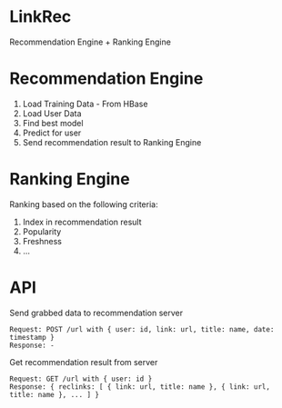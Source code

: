 # LinkRec

Recommendation Engine + Ranking Engine

# Recommendation Engine

1. Load Training Data - From HBase
2. Load User Data
3. Find best model
4. Predict for user
5. Send recommendation result to Ranking Engine

# Ranking Engine

Ranking based on the following criteria:

1. Index in recommendation result
2. Popularity
3. Freshness
4. ...

# API

Send grabbed data to recommendation server
```
Request: POST /url with { user: id, link: url, title: name, date: timestamp }
Response: -
```

Get recommendation result from server
```
Request: GET /url with { user: id }
Response: { reclinks: [ { link: url, title: name }, { link: url, title: name }, ... ] }
```

